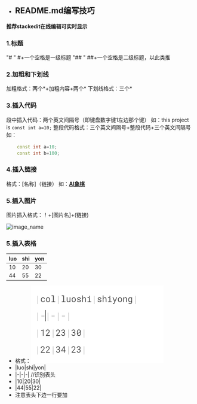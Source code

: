 
- ## README.md编写技巧
**推荐stackedit在线编辑可实时显示**
 ### **1.标题**
"# " #+一个空格是一级标题
"## " ##+一个空格是二级标题，以此类推
 ### **2.加粗和下划线**
加粗格式：两个*+加粗内容+两个*
下划线格式：三个*
 ### **3.插入代码**
段中插入代码：两个英文间隔号（即键盘数字键1左边那个键）
如：this project is `const int a=10;`
整段代码格式：三个英文间隔号+整段代码+三个英文间隔号
如：
```C++
	const int a=10;
	const int b=100;
```
 ### **4.插入链接**
 格式：[名称]（链接）
 如：**[AI象棋](https://github.com/luoshiyong/AIChess)**
  ### **5.插入图片**
  图片插入格式：！+[图片名]+(链接)
   
  ![image_name](https://github.com/luoshiyong/LsyChess/blob/master/pic/2.PNG)
  
  ### **5.插入表格**
  |luo|shi|yon|
  |-|-|-|
  |10|20|30|
  |44|55|22|
  - 格式：![image](https://github.com/luoshiyong/CSinterview/blob/master/image/md.PNG)
 -  |luo|shi|yon|
 -  |-|-|-|             //识别表头
  - |10|20|30|
  - |44|55|22|
  - 注意表头下边一行要加
 
